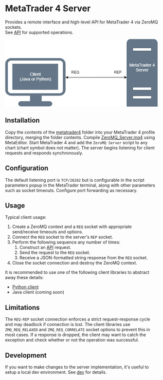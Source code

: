 # MetaTrader 4 Server
Provides a remote interface and high-level API for MetaTrader 4 via ZeroMQ sockets.\
See [API](docs/api.md) for supported operations.

![Diagram 1](diagram_1.png)

## Installation
Copy the contents of the [metatrader4](metatrader4) folder into your MetaTrader 4 profile directory, merging the 
folder contents.  Compile [ZeroMQ_Server.mq4](metatrader4/MQL4/Scripts/ZeroMQ_Server.mq4) using MetaEditor.
Start MetaTrader 4 and add the `ZeroMQ Server` script to any chart (chart symbol does not matter).  The server begins 
listening for client requests and responds synchronously.

## Configuration
The default listening port is `TCP/28282` but is configurable in the script parameters popup in the MetaTrader terminal,
along with other parameters such as socket timeouts.  Configure port forwarding as necessary.

## Usage
Typical client usage:

1. Create a ZeroMQ context and a `REQ` socket with appropriate send/receive timeouts and options.
1. Connect the `REQ` socket to the server's `REP` socket. 
1. Perform the following sequence any number of times:
    1. Construct an [API](docs/api.md) request.
    1. Send the request to the `REQ` socket.
    1. Receive a JSON-formatted string response from the `REQ` socket.
1. Close the socket connection and destroy the ZeroMQ context.

It is recommended to use one of the following client libraries to abstract away these details:
- [Python client](https://github.com/CoeJoder/metatrader4-client-python)
- Java client (coming soon)

## Limitations
The `REQ-REP` socket connection enforces a strict request-response cycle and may deadlock if connection is lost.
The client libraries use `ZMQ_REQ_RELAXED` and `ZMQ_REQ_CORRELATE` socket options to prevent this in most cases.
If a response is dropped, the client may want to catch the exception and check whether or not the operation was 
successful.

## Development
If you want to make changes to the server implementation, it's useful to setup a local dev environment.  See 
[dev](docs/dev.md) for details.
